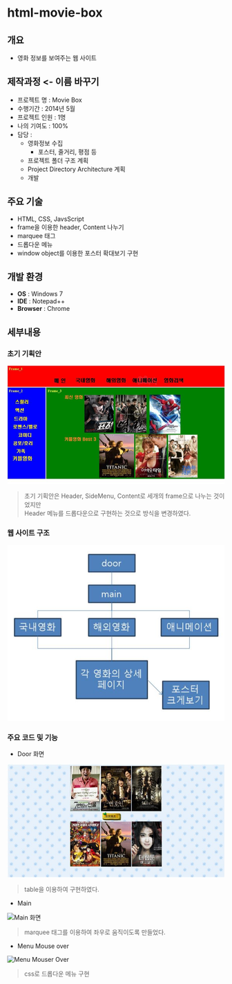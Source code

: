 # html-movie-box

## 개요

-   영화 정보를 보여주는 웹 사이트

## 제작과정 <- 이름 바꾸기

-   프로젝트 명 : Movie Box
-   수행기간 : 2014년 5월
-   프로젝트 인원 : 1명
-   나의 기여도 : 100%
-   담당 :
    -   영화정보 수집
        -   포스터, 줄거리, 평점 등
    -   프로젝트 폴더 구조 계획
    -   Project Directory Architecture 계획
    -   개발

## 주요 기술

-   HTML, CSS, JavsScript
-   frame을 이용한 header, Content 나누기
-   marquee 태그
-   드롭다운 메뉴
-   window object를 이용한 포스터 확대보기 구현

## 개발 환경

-   **OS** : Windows 7
-   **IDE** : Notepad++
-   **Browser** : Chrome

## 세부내용

### 초기 기획안

![초기 기획안](./etc/초기기획안.jpg)

> 초기 기획안은 Header, SideMenu, Content로 세개의 frame으로 나누는 것이었지만  
> Header 메뉴를 드롭다운으로 구현하는 것으로 방식을 변경하였다.

### 웹 사이트 구조

![Website Architecture](./etc/웹사이트구조.jpg)

### 주요 코드 및 기능

-   Door 화면

![Door 화면](./etc/Door.jpg)

> table을 이용하여 구현하였다.

-   Main

![Main 화면](./etc/main-moving.gif)

> marquee 태그를 이용하여 좌우로 움직이도록 만들었다.

-   Menu Mouse over

![Menu Mouser Over](./etc/menu-mouse-over2.gif)

> css로 드롭다운 메뉴 구현

